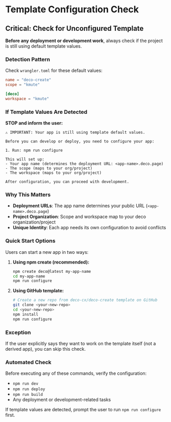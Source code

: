 # Template Configuration Check

## Critical: Check for Unconfigured Template

**Before any deployment or development work**, always check if the project is still using default template values.

### Detection Pattern

Check `wrangler.toml` for these default values:

```toml
name = "deco-create"
scope = "kmute"

[deco]
workspace = "kmute"
```

### If Template Values Are Detected

**STOP and inform the user:**

```
⚠️ IMPORTANT: Your app is still using template default values.

Before you can develop or deploy, you need to configure your app:

1. Run: npm run configure

This will set up:
- Your app name (determines the deployment URL: <app-name>.deco.page)
- The scope (maps to your org/project)
- The workspace (maps to your org/project)

After configuration, you can proceed with development.
```

### Why This Matters

- **Deployment URLs**: The app name determines your public URL (`<app-name>.deco.page`)
- **Project Organization**: Scope and workspace map to your deco organization/project
- **Unique Identity**: Each app needs its own configuration to avoid conflicts

### Quick Start Options

Users can start a new app in two ways:

1. **Using npm create (recommended):**
   ```bash
   npm create deco@latest my-app-name
   cd my-app-name
   npm run configure
   ```

2. **Using GitHub template:**
   ```bash
   # Create a new repo from deco-cx/deco-create template on GitHub
   git clone <your-new-repo>
   cd <your-new-repo>
   npm install
   npm run configure
   ```

### Exception

If the user explicitly says they want to work on the template itself (not a derived app), you can skip this check.

### Automated Check

Before executing any of these commands, verify the configuration:
- `npm run dev`
- `npm run deploy`
- `npm run build`
- Any deployment or development-related tasks

If template values are detected, prompt the user to run `npm run configure` first.


